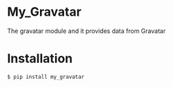 # My_Gravatar

The gravatar module and it provides data from Gravatar

# Installation
    $ pip install my_gravatar

